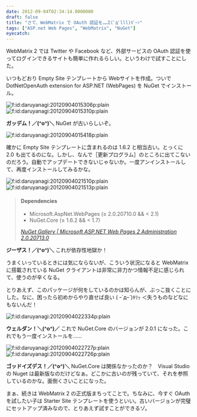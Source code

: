 ```yaml
---
date: 2012-09-04T02:34:14.0000000
draft: false
title: "さて、WebMatrix で OAuth 認証を……Σ(ﾟдﾟlll)ｶﾞｰﾝ"
tags: ["ASP.net Web Pages", "WebMatrix", "NuGet"]
eyecatch: 
---
```

<p>WebMatrix 2 では Twitter や Facebook など、外部サービスの OAuth 認証を使ってログインできるサイトも簡単に作れるらしい。というわけで試すことにした。</p><p>いつもどおり Empty Site テンプレートから Webサイトを作成。ついで DotNetOpenAuth extension for ASP.NET (WebPages) を NuGet でインストール。</p><p><img src="20120904015306.png" alt="f:id:daruyanagi:20120904015306p:plain" title="f:id:daruyanagi:20120904015306p:plain" class="hatena-fotolife"><img src="20120904015310.png" alt="f:id:daruyanagi:20120904015310p:plain" title="f:id:daruyanagi:20120904015310p:plain" class="hatena-fotolife"></p><p><b>ガッデム！／(^o^)＼</b> NuGet が古いらしいぞ。</p><p><img src="20120904015418.png" alt="f:id:daruyanagi:20120904015418p:plain" title="f:id:daruyanagi:20120904015418p:plain" class="hatena-fotolife"></p><p>確かに Empty Site テンプレートに含まれるのは 1.6.2 と相当古い。とっくに 2.0 も出てるのにな。しかし、なんで［更新プログラム］のところに出てこないのだろう。自動でアップデートできないじゃないか。一度アンインストールして、再度インストールしてみるかな。</p><p><img src="20120904021510.png" alt="f:id:daruyanagi:20120904021510p:plain" title="f:id:daruyanagi:20120904021510p:plain" class="hatena-fotolife"><img src="20120904021513.png" alt="f:id:daruyanagi:20120904021513p:plain" title="f:id:daruyanagi:20120904021513p:plain" class="hatena-fotolife"></p>

<blockquote cite="https://nuget.org/packages/Microsoft.AspNet.WebPages.Administration">

<div class="section">
<h4>Dependencies</h4>

<ul>
<li>Microsoft.AspNet.WebPages (≥ 2.0.20710.0 && < 2.1)</li>
<li>NuGet.Core (≥ 1.6.2 && < 1.7)</li>
</ul>
</div>
<cite><a href="https://nuget.org/packages/Microsoft.AspNet.WebPages.Administration">NuGet Gallery | Microsoft ASP.NET Web Pages 2 Administration 2.0.20713.0</a></cite>
</blockquote>
<p><b>ジーザス！／(^o^)＼</b> これが依存性地獄か！</p><p>うまくいっているときには気にならないが、こういう状況になると WebMatrix に搭載されている NuGet クライアントは非常に非力かつ情報不足に感じられて、使うのが辛くなる。</p><p>とりあえず、このパッケージが何をしているのかは知らんが、ぶっこ抜くことにした。なに、困ったら初めからやり直せば良い ( ｰ`дｰ´)ｷﾘｯ ＜失うものなどなにもないんだ！</p><p><img src="20120904022334.png" alt="f:id:daruyanagi:20120904022334p:plain" title="f:id:daruyanagi:20120904022334p:plain" class="hatena-fotolife"></p><p><b>ウェルダン！＼(^o^)／</b> これで NuGet.Core のバージョンが 2.0.1 になった。これでもう一度インストールを……</p><p><img src="20120904022727.png" alt="f:id:daruyanagi:20120904022727p:plain" title="f:id:daruyanagi:20120904022727p:plain" class="hatena-fotolife"><img src="20120904022726.png" alt="f:id:daruyanagi:20120904022726p:plain" title="f:id:daruyanagi:20120904022726p:plain" class="hatena-fotolife"></p><p><b>ゴッドイズデス！／(^o^)＼</b> NuGet.Core は関係なかったのか？　Visual Studio の Nuget は最新版なのだけどなぁ。どこかに古いのが残っていて、それを参照しているのかな。面倒くさいことになった。</p><p>まぁ、続きは WebMatrix 2 の正式版まちってことで。ちなみに、今すぐ OAuth を試したい子は Starter Site テンプレートを使うといい。古いバージョンが完璧にセットアップ済みなので、とりあえず試すことができるゾ。</p>

